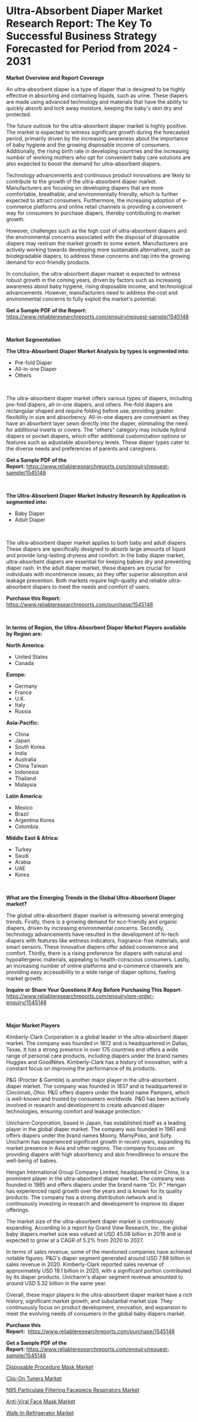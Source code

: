 <p><h1>Ultra-Absorbent Diaper Market Research Report: The Key To Successful Business Strategy Forecasted for Period from 2024 - 2031</h1></p><p><strong>Market Overview and Report Coverage</strong></p>
<p><p>An ultra-absorbent diaper is a type of diaper that is designed to be highly effective in absorbing and containing liquids, such as urine. These diapers are made using advanced technology and materials that have the ability to quickly absorb and lock away moisture, keeping the baby's skin dry and protected.</p><p>The future outlook for the ultra-absorbent diaper market is highly positive. The market is expected to witness significant growth during the forecasted period, primarily driven by the increasing awareness about the importance of baby hygiene and the growing disposable income of consumers. Additionally, the rising birth rate in developing countries and the increasing number of working mothers who opt for convenient baby care solutions are also expected to boost the demand for ultra-absorbent diapers.</p><p>Technology advancements and continuous product innovations are likely to contribute to the growth of the ultra-absorbent diaper market. Manufacturers are focusing on developing diapers that are more comfortable, breathable, and environmentally friendly, which is further expected to attract consumers. Furthermore, the increasing adoption of e-commerce platforms and online retail channels is providing a convenient way for consumers to purchase diapers, thereby contributing to market growth.</p><p>However, challenges such as the high cost of ultra-absorbent diapers and the environmental concerns associated with the disposal of disposable diapers may restrain the market growth to some extent. Manufacturers are actively working towards developing more sustainable alternatives, such as biodegradable diapers, to address these concerns and tap into the growing demand for eco-friendly products.</p><p>In conclusion, the ultra-absorbent diaper market is expected to witness robust growth in the coming years, driven by factors such as increasing awareness about baby hygiene, rising disposable income, and technological advancements. However, manufacturers need to address the cost and environmental concerns to fully exploit the market's potential.</p></p>
<p><strong>Get a Sample PDF of the Report:</strong> <a href="https://www.reliableresearchreports.com/enquiry/request-sample/1545148">https://www.reliableresearchreports.com/enquiry/request-sample/1545148</a></p>
<p>&nbsp;</p>
<p><strong>Market Segmentation</strong></p>
<p><strong>The Ultra-Absorbent Diaper Market Analysis by types is segmented into:</strong></p>
<p><ul><li>Pre-fold Diaper</li><li>All-in-one Diaper</li><li>Others</li></ul></p>
<p>&nbsp;</p>
<p><p>The ultra-absorbent diaper market offers various types of diapers, including pre-fold diapers, all-in-one diapers, and others. Pre-fold diapers are rectangular shaped and require folding before use, providing greater flexibility in size and absorbency. All-in-one diapers are convenient as they have an absorbent layer sewn directly into the diaper, eliminating the need for additional inserts or covers. The "others" category may include hybrid diapers or pocket diapers, which offer additional customization options or features such as adjustable absorbency levels. These diaper types cater to the diverse needs and preferences of parents and caregivers.</p></p>
<p><strong>Get a Sample PDF of the Report:</strong>&nbsp;<a href="https://www.reliableresearchreports.com/enquiry/request-sample/1545148">https://www.reliableresearchreports.com/enquiry/request-sample/1545148</a></p>
<p>&nbsp;</p>
<p><strong>The Ultra-Absorbent Diaper Market Industry Research by Application is segmented into:</strong></p>
<p><ul><li>Baby Diaper</li><li>Adult Diaper</li></ul></p>
<p>&nbsp;</p>
<p><p>The ultra-absorbent diaper market applies to both baby and adult diapers. These diapers are specifically designed to absorb large amounts of liquid and provide long-lasting dryness and comfort. In the baby diaper market, ultra-absorbent diapers are essential for keeping babies dry and preventing diaper rash. In the adult diaper market, these diapers are crucial for individuals with incontinence issues, as they offer superior absorption and leakage prevention. Both markets require high-quality and reliable ultra-absorbent diapers to meet the needs and comfort of users.</p></p>
<p><strong>Purchase this Report:</strong>&nbsp; <a href="https://www.reliableresearchreports.com/purchase/1545148">https://www.reliableresearchreports.com/purchase/1545148</a></p>
<p>&nbsp;</p>
<p><strong>In terms of Region, the Ultra-Absorbent Diaper Market Players available by Region are:</strong></p>
<p>
    <p> <strong> North America: </strong>
        <ul>
            <li>United States</li>
            <li>Canada</li>
        </ul>
        </p> 
    <p> <strong> Europe: </strong>
        <ul>
            <li>Germany</li>
            <li>France</li>
            <li>U.K.</li>
            <li>Italy</li>
            <li>Russia</li>
        </ul>
        </p> 
    <p> <strong> Asia-Pacific: </strong>
        <ul>
            <li>China</li>
            <li>Japan</li>
            <li>South Korea</li>
            <li>India</li>
            <li>Australia</li>
            <li>China Taiwan</li>
            <li>Indonesia</li>
            <li>Thailand</li>
            <li>Malaysia</li>
        </ul>
        </p> 
    <p> <strong> Latin America: </strong>
        <ul>
            <li>Mexico</li>
            <li>Brazil</li>
            <li>Argentina Korea</li>
            <li>Colombia</li>
        </ul>
        </p> 
    <p> <strong> Middle East & Africa: </strong>
        <ul>
            <li>Turkey</li>
            <li>Saudi</li>
            <li>Arabia</li>
            <li>UAE</li>
            <li>Korea</li>
        </ul>
    </p>
    </p>
<p>&nbsp;</p>
<p><strong>What are the Emerging Trends in the Global Ultra-Absorbent Diaper market?</strong></p>
<p><p>The global ultra-absorbent diaper market is witnessing several emerging trends. Firstly, there is a growing demand for eco-friendly and organic diapers, driven by increasing environmental concerns. Secondly, technology advancements have resulted in the development of hi-tech diapers with features like wetness indicators, fragrance-free materials, and smart sensors. These innovative diapers offer added convenience and comfort. Thirdly, there is a rising preference for diapers with natural and hypoallergenic materials, appealing to health-conscious consumers. Lastly, an increasing number of online platforms and e-commerce channels are providing easy accessibility to a wide range of diaper options, fueling market growth.</p></p>
<p><strong>Inquire or Share Your Questions If Any Before Purchasing This Report</strong>- <a href="https://www.reliableresearchreports.com/enquiry/pre-order-enquiry/1545148">https://www.reliableresearchreports.com/enquiry/pre-order-enquiry/1545148</a></p>
<p>&nbsp;</p>
<p><strong>Major Market Players</strong></p>
<p><p>Kimberly-Clark Corporation is a global leader in the ultra-absorbent diaper market. The company was founded in 1872 and is headquartered in Dallas, Texas. It has a strong presence in over 175 countries and offers a wide range of personal care products, including diapers under the brand names Huggies and GoodNites. Kimberly-Clark has a history of innovation, with a constant focus on improving the performance of its products.</p><p>P&G (Procter & Gamble) is another major player in the ultra-absorbent diaper market. The company was founded in 1837 and is headquartered in Cincinnati, Ohio. P&G offers diapers under the brand name Pampers, which is well-known and trusted by consumers worldwide. P&G has been actively involved in research and development to create advanced diaper technologies, ensuring comfort and leakage protection.</p><p>Unicharm Corporation, based in Japan, has established itself as a leading player in the global diaper market. The company was founded in 1961 and offers diapers under the brand names Moony, MamyPoko, and Sofy. Unicharm has experienced significant growth in recent years, expanding its market presence in Asia and other regions. The company focuses on providing diapers with high absorbency and skin friendliness to ensure the well-being of babies.</p><p>Hengan International Group Company Limited, headquartered in China, is a prominent player in the ultra-absorbent diaper market. The company was founded in 1985 and offers diapers under the brand name "Dr. P." Hengan has experienced rapid growth over the years and is known for its quality products. The company has a strong distribution network and is continuously investing in research and development to improve its diaper offerings.</p><p>The market size of the ultra-absorbent diaper market is continuously expanding. According to a report by Grand View Research, Inc., the global baby diapers market size was valued at USD 45.08 billion in 2019 and is expected to grow at a CAGR of 5.2% from 2020 to 2027.</p><p>In terms of sales revenue, some of the mentioned companies have achieved notable figures. P&G's diaper segment generated around USD 7.88 billion in sales revenue in 2020. Kimberly-Clark reported sales revenue of approximately USD 19.1 billion in 2020, with a significant portion contributed by its diaper products. Unicharm's diaper segment revenue amounted to around USD 5.32 billion in the same year.</p><p>Overall, these major players in the ultra-absorbent diaper market have a rich history, significant market growth, and substantial market size. They continuously focus on product development, innovation, and expansion to meet the evolving needs of consumers in the global baby diapers market.</p></p>
<p><strong>Purchase this Report:</strong>&nbsp;&nbsp;<a href="https://www.reliableresearchreports.com/purchase/1545148">https://www.reliableresearchreports.com/purchase/1545148</a></p>
<p></p>
<p><strong>Get a Sample PDF of the Report:</strong>&nbsp;<a href="https://www.reliableresearchreports.com/enquiry/request-sample/1545148">https://www.reliableresearchreports.com/enquiry/request-sample/1545148</a></p>
<p><p><a href="https://github.com/mahnoor2003/Market-Research-Report-List-2/blob/main/disposable-procedure-mask-market.md">Disposable Procedure Mask Market</a></p><p><a href="https://github.com/abdelrhmankishk22/Market-Research-Report-List-2/blob/main/clip-on-tuners-market.md">Clip-On Tuners Market</a></p><p><a href="https://github.com/aliciawhite5576/Market-Research-Report-List-2/blob/main/n95-particulate-filtering-facepiece-respirators-market.md">N95 Particulate Filtering Facepiece Respirators Market</a></p><p><a href="https://github.com/marloy8/Market-Research-Report-List-2/blob/main/anti-viral-face-mask-market.md">Anti-Viral Face Mask Market</a></p><p><a href="https://github.com/maliyahmorrow6654/Market-Research-Report-List-2/blob/main/walk-in-refrigerator-market.md">Walk-In Refrigerator Market</a></p></p>